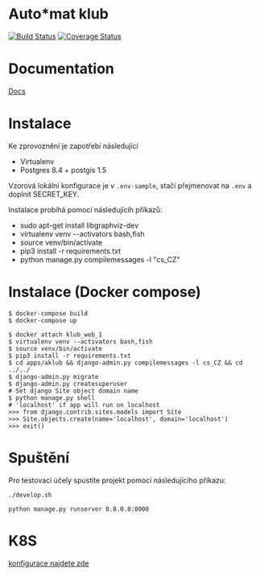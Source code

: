 Auto\*mat klub
============
[![Build Status](https://travis-ci.org/auto-mat/klub.svg?branch=master)](https://travis-ci.org/auto-mat/klub)
[![Coverage Status](https://coveralls.io/repos/github/auto-mat/klub/badge.svg?branch=master)](https://coveralls.io/github/auto-mat/klub?branch=master)

Documentation
=================

[Docs](./docs/index.md)

Instalace
============

Ke zprovoznění je zapotřebí následující

* Virtualenv
* Postgres 8.4 + postgis 1.5

Vzorová lokální konfigurace je v `.env-sample`, stačí přejmenovat na `.env` a doplnit SECRET\_KEY.

Instalace probíhá pomocí následujícíh příkazů:

* sudo apt-get install libgraphviz-dev
* virtualenv venv --activators bash,fish
* source venv/bin/activate
* pip3 install -r requirements.txt
* python manage.py compilemessages -l "cs_CZ"

Instalace (Docker compose)
==========================

    $ docker-compose build
    $ docker-compose up

    $ docker attach klub_web_1
    $ virtualenv venv --activators bash,fish
    $ source venv/bin/activate
    $ pip3 install -r requirements.txt
    $ cd apps/aklub && django-admin.py compilemessages -l cs_CZ && cd ../../
    $ django-admin.py migrate
    $ django-admin.py createsuperuser
    # Set django Site object domain name
    $ python manage.py shell
    # 'localhost' if app will run on localhost
    >>> from django.contrib.sites.models import Site
    >>> Site.objects.create(name='localhost', domain='localhost')
    >>> exit()

Spuštění
============

Pro testovací účely spustíte projekt pomocí následujícího příkazu:

`./develop.sh`

`python manage.py runserver 0.0.0.0:8000`


K8S
======

[konfigurace najdete zde](https://github.com/auto-mat/k8s#adding-new-klub-p%C5%99atel-instances)
